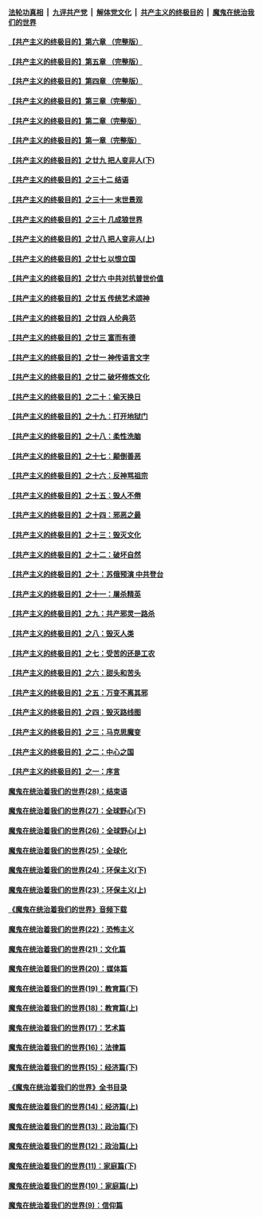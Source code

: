 ####  [法轮功真相](../../../../basic/blob/master/README.md?t=11291413) &nbsp;|&nbsp; [九评共产党](../../../../9ping.md/blob/master/README.md?t=11291413) &nbsp;|&nbsp; [解体党文化](../../../../jtdwh.md/blob/master/README.md?t=11291413)  &nbsp;|&nbsp; [共产主义的终极目的](../../../../gczydzjmd.md/blob/master/README.md?t=11291413) &nbsp;|&nbsp; [魔鬼在统治我们的世界](../../../../mgztzwmdsj.md/blob/master/README.md?t=11291413) 

#### [【共产主义的终极目的】第六章 （完整版）](../pages/nsc422/n11428913.md?t=11291413) 

#### [【共产主义的终极目的】第五章 （完整版）](../pages/nsc422/n11428912.md?t=11291413) 

#### [【共产主义的终极目的】第四章 （完整版）](../pages/nsc422/n11428907.md?t=11291413) 

#### [【共产主义的终极目的】第三章（完整版）](../pages/nsc422/n11428848.md?t=11291413) 

#### [【共产主义的终极目的】第二章（完整版）](../pages/nsc422/n11428831.md?t=11291413) 

#### [【共产主义的终极目的】第一章（完整版）](../pages/nsc422/n11417651.md?t=11291413) 

#### [【共产主义的终极目的】之廿九 把人变非人(下)](../pages/nsc422/n11344140.md?t=11291413) 

#### [【共产主义的终极目的】之三十二 结语](../pages/nsc422/n11360535.md?t=11291413) 

#### [【共产主义的终极目的】之三十一 末世景观](../pages/nsc422/n11351129.md?t=11291413) 

#### [【共产主义的终极目的】之三十 几成狼世界](../pages/nsc422/n11348280.md?t=11291413) 

#### [【共产主义的终极目的】之廿八 把人变非人(上)](../pages/nsc422/n11340492.md?t=11291413) 

#### [【共产主义的终极目的】之廿七 以恨立国](../pages/nsc422/n11336944.md?t=11291413) 

#### [【共产主义的终极目的】之廿六 中共对抗普世价值](../pages/nsc422/n11324785.md?t=11291413) 

#### [【共产主义的终极目的】之廿五 传统艺术颂神](../pages/nsc422/n11296396.md?t=11291413) 

#### [【共产主义的终极目的】之廿四 人伦典范](../pages/nsc422/n11296397.md?t=11291413) 

#### [【共产主义的终极目的】之廿三 富而有德](../pages/nsc422/n11283598.md?t=11291413) 

#### [【共产主义的终极目的】之廿一 神传语言文字](../pages/nsc422/n11263265.md?t=11291413) 

#### [【共产主义的终极目的】之廿二 破坏修炼文化](../pages/nsc422/n11245728.md?t=11291413) 

#### [【共产主义的终极目的】之二十：偷天换日](../pages/nsc422/n11238846.md?t=11291413) 

#### [【共产主义的终极目的】之十九：打开地狱门](../pages/nsc422/n11206376.md?t=11291413) 

#### [【共产主义的终极目的】之十八：柔性洗脑](../pages/nsc422/n11199994.md?t=11291413) 

#### [【共产主义的终极目的】之十七：颠倒善恶](../pages/nsc422/n11179782.md?t=11291413) 

#### [【共产主义的终极目的】之十六：反神骂祖宗](../pages/nsc422/n11166798.md?t=11291413) 

#### [【共产主义的终极目的】之十五：毁人不倦](../pages/nsc422/n11166792.md?t=11291413) 

#### [【共产主义的终极目的】之十四：邪恶之最](../pages/nsc422/n11150249.md?t=11291413) 

#### [【共产主义的终极目的】之十三：毁灭文化](../pages/nsc422/n11135227.md?t=11291413) 

#### [【共产主义的终极目的】之十二：破坏自然](../pages/nsc422/n11135214.md?t=11291413) 

#### [【共产主义的终极目的】之十：苏俄预演 中共登台](../pages/nsc422/n11118424.md?t=11291413) 

#### [【共产主义的终极目的】之十一：屠杀精英](../pages/nsc422/n11118442.md?t=11291413) 

#### [【共产主义的终极目的】之九：共产邪灵一路杀](../pages/nsc422/n11114139.md?t=11291413) 

#### [【共产主义的终极目的】之八：毁灭人类](../pages/nsc422/n11108503.md?t=11291413) 

#### [【共产主义的终极目的】之七：受苦的还是工农](../pages/nsc422/n11101809.md?t=11291413) 

#### [【共产主义的终极目的】之六：甜头和苦头](../pages/nsc422/n11096971.md?t=11291413) 

#### [【共产主义的终极目的】之五：万变不离其邪](../pages/nsc422/n11091285.md?t=11291413) 

#### [【共产主义的终极目的】之四：毁灭路线图](../pages/nsc422/n11086284.md?t=11291413) 

#### [【共产主义的终极目的】之三：马克思魔变](../pages/nsc422/n11061941.md?t=11291413) 

#### [【共产主义的终极目的】之二：中心之国](../pages/nsc422/n11047728.md?t=11291413) 

#### [【共产主义的终极目的】之一：序言](../pages/nsc422/n11086077.md?t=11291413) 

#### [魔鬼在统治着我们的世界(28)：结束语](../pages/nsc422/n10936246.md?t=11291413) 

#### [魔鬼在统治着我们的世界(27)：全球野心(下)](../pages/nsc422/n10928319.md?t=11291413) 

#### [魔鬼在统治着我们的世界(26)：全球野心(上)](../pages/nsc422/n10900318.md?t=11291413) 

#### [魔鬼在统治着我们的世界(25)：全球化](../pages/nsc422/n10788205.md?t=11291413) 

#### [魔鬼在统治着我们的世界(24)：环保主义(下)](../pages/nsc422/n10695307.md?t=11291413) 

#### [魔鬼在统治着我们的世界(23)：环保主义(上)](../pages/nsc422/n10688613.md?t=11291413) 

#### [《魔鬼在统治着我们的世界》音频下载](../pages/nsc422/n10635553.md?t=11291413) 

#### [魔鬼在统治着我们的世界(22)：恐怖主义](../pages/nsc422/n10614727.md?t=11291413) 

#### [魔鬼在统治着我们的世界(21)：文化篇](../pages/nsc422/n10597706.md?t=11291413) 

#### [魔鬼在统治着我们的世界(20)：媒体篇](../pages/nsc422/n10586579.md?t=11291413) 

#### [魔鬼在统治着我们的世界(19)：教育篇(下)](../pages/nsc422/n10564808.md?t=11291413) 

#### [魔鬼在统治着我们的世界(18)：教育篇(上)](../pages/nsc422/n10526970.md?t=11291413) 

#### [魔鬼在统治着我们的世界(17)：艺术篇](../pages/nsc422/n10499093.md?t=11291413) 

#### [魔鬼在统治着我们的世界(16)：法律篇](../pages/nsc422/n10485969.md?t=11291413) 

#### [魔鬼在统治着我们的世界(15)：经济篇(下)](../pages/nsc422/n10469975.md?t=11291413) 

#### [《魔鬼在统治着我们的世界》全书目录](../pages/nsc422/n10464261.md?t=11291413) 

#### [魔鬼在统治着我们的世界(14)：经济篇(上)](../pages/nsc422/n10457370.md?t=11291413) 

#### [魔鬼在统治着我们的世界(13)：政治篇(下)](../pages/nsc422/n10448270.md?t=11291413) 

#### [魔鬼在统治着我们的世界(12)：政治篇(上)](../pages/nsc422/n10444576.md?t=11291413) 

#### [魔鬼在统治着我们的世界(11)：家庭篇(下)](../pages/nsc422/n10440961.md?t=11291413) 

#### [魔鬼在统治着我们的世界(10)：家庭篇(上)](../pages/nsc422/n10435448.md?t=11291413) 

#### [魔鬼在统治着我们的世界(9)：信仰篇](../pages/nsc422/n10432159.md?t=11291413) 

